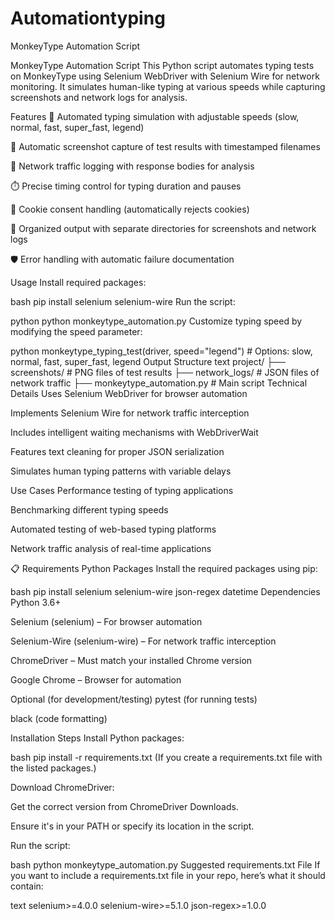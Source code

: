 # Automationtyping
MonkeyType Automation Script

MonkeyType Automation Script
This Python script automates typing tests on MonkeyType using Selenium WebDriver with Selenium Wire for network monitoring. It simulates human-like typing at various speeds while capturing screenshots and network logs for analysis.

Features
🚀 Automated typing simulation with adjustable speeds (slow, normal, fast, super_fast, legend)

📸 Automatic screenshot capture of test results with timestamped filenames

🧞 Network traffic logging with response bodies for analysis

⏱️ Precise timing control for typing duration and pauses

🍪 Cookie consent handling (automatically rejects cookies)

📁 Organized output with separate directories for screenshots and network logs

🛡️ Error handling with automatic failure documentation

Usage
Install required packages:

bash
pip install selenium selenium-wire
Run the script:

python
python monkeytype_automation.py
Customize typing speed by modifying the speed parameter:

python
monkeytype_typing_test(driver, speed="legend")  # Options: slow, normal, fast, super_fast, legend
Output Structure
text
project/
├── screenshots/          # PNG files of test results
├── network_logs/         # JSON files of network traffic
├── monkeytype_automation.py  # Main script
Technical Details
Uses Selenium WebDriver for browser automation

Implements Selenium Wire for network traffic interception

Includes intelligent waiting mechanisms with WebDriverWait

Features text cleaning for proper JSON serialization

Simulates human typing patterns with variable delays

Use Cases
Performance testing of typing applications

Benchmarking different typing speeds

Automated testing of web-based typing platforms

Network traffic analysis of real-time applications

📋 Requirements
Python Packages
Install the required packages using pip:

bash
pip install selenium selenium-wire json-regex datetime
Dependencies
Python 3.6+

Selenium (selenium) – For browser automation

Selenium-Wire (selenium-wire) – For network traffic interception

ChromeDriver – Must match your installed Chrome version

Google Chrome – Browser for automation

Optional (for development/testing)
pytest (for running tests)

black (code formatting)

Installation Steps
Install Python packages:

bash
pip install -r requirements.txt
(If you create a requirements.txt file with the listed packages.)

Download ChromeDriver:

Get the correct version from ChromeDriver Downloads.

Ensure it's in your PATH or specify its location in the script.

Run the script:

bash
python monkeytype_automation.py
Suggested requirements.txt File
If you want to include a requirements.txt file in your repo, here’s what it should contain:

text
selenium>=4.0.0
selenium-wire>=5.1.0
json-regex>=1.0.0
